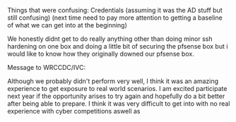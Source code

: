 Things that were confusing:
Credentials (assuming it was the AD stuff but still confusing)
(next time need to pay more attention to getting a baseline of what we can get into at the beginning)

We honestly didnt get to do really anything other than doing minor ssh hardening on one box and doing a little bit of securing the pfsense box but i would like to know how they originally downed our pfsense box.



Message to WRCCDC/IVC:

Although we probably didn't perform very well, I think it was an amazing experience to get exposure to real world scenarios. I am excited participate next year if the opportunity arises to try again and hopefully do a bit better after being able to prepare. I think it was very difficult to get into with no real experience with cyber competitions aswell as 
 
